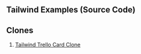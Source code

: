 ## Tailwind Examples (Source Code)

## Clones
1.  [Tailwind Trello Card Clone](https://github.com/rrjoson/TailwindTrelloCardClone)